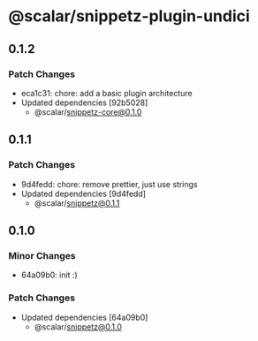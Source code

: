 # @scalar/snippetz-plugin-undici

## 0.1.2

### Patch Changes

- eca1c31: chore: add a basic plugin architecture
- Updated dependencies [92b5028]
  - @scalar/snippetz-core@0.1.0

## 0.1.1

### Patch Changes

- 9d4fedd: chore: remove prettier, just use strings
- Updated dependencies [9d4fedd]
  - @scalar/snippetz@0.1.1

## 0.1.0

### Minor Changes

- 64a09b0: init :)

### Patch Changes

- Updated dependencies [64a09b0]
  - @scalar/snippetz@0.1.0
